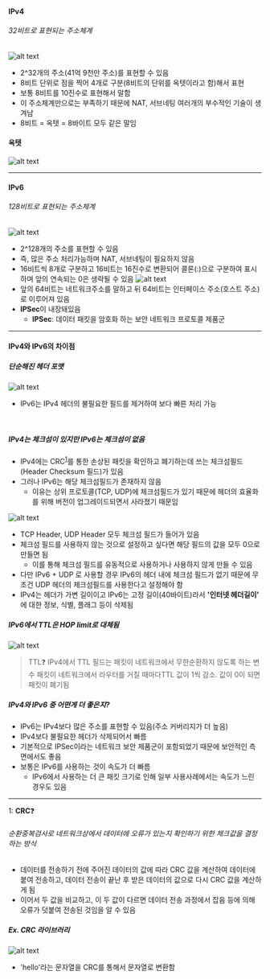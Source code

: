 #### IPv4

###### 32비트로 표현되는 주소체계

![alt text](<스크린샷 2025-01-08 오후 12.28.19.png>)

- 2^32개의 주소(41억 9천만 주소)를 표현할 수 있음
- 8비트 단위로 점을 찍어 4개로 구분(8비트의 단위를 옥텟이라고 함)해서 표현
- 보통 8비트를 10진수로 표현해서 말함
- 이 주소체계만으로는 부족하기 때문에 NAT, 서브네팅 여러개의 부수적인 기술이 생겨남
- 8비트 = 옥텟 = 8바이트 모두 같은 말임

#### 옥텟

![alt text](<스크린샷 2025-01-08 오후 12.31.43.png>)

---

#### IPv6

###### 128비트로 표현되는 주소체계

![alt text](<스크린샷 2025-01-08 오후 12.34.08.png>)

- 2^128개의 주소를 표현할 수 있음
- 즉, 많은 주소 처리가능하며 NAT, 서브네팅이 필요하지 않음
- 16비트씩 8개로 구분하고 16비트는 16진수로 변환되어 콜론(:)으로 구분하여 표시하며 앞의 연속되는 0은 생략될 수 있음
  ![alt text](<스크린샷 2025-01-08 오후 12.36.22.png>)
- 앞의 64비트는 네트워크주소를 말하고 뒤 64비트는 인터페이스 주소(호스트 주소)로 이루어져 있음
- **IPSec**이 내장돼있음
  - **IPSec**: 데이터 패킷을 암호화 하는 보안 네트워크 프로토콜 제품군

---

#### IPv4와 IPv6의 차이점

##### 단순해진 헤더 포맷

![alt text](<스크린샷 2025-01-08 오후 12.39.52.png>)

- IPv6는 IPv4 헤더의 불필요한 필드를 제거하여 보다 빠른 처리 가능

  <br>

##### IPv4는 체크섬이 있지만 IPv6는 체크섬이 없음

- IPv4에는 CRC<sup>[1](#footnote_1)</sup>를 통한 손상된 패킷을 확인하고 폐기하는데 쓰는 체크섬필드(Header Checksum 필드)가 있음
- 그러나 IPv6는 해당 체크섬필드가 존재하지 않음
  - 이유는 상위 프로토콜(TCP, UDP)에 체크섬필드가 있기 때문에 헤더의 효율화를 위해 버전이 업그레이드되면서 사라졌기 때문임

![alt text](<스크린샷 2025-01-08 오후 12.45.48-1.png>)

- TCP Header, UDP Header 모두 체크섬 필드가 들어가 있음
- 체크섬 필드를 사용하지 않는 것으로 설정하고 싶다면 해당 필드의 값을 모두 0으로 만들면 됨
  - 이를 통해 체크섬 필드를 유동적으로 사용하거나 사용하지 않게 만들 수 있음
- 다만 IPv6 + UDP 로 사용할 경우 IPv6의 헤더 내에 체크섬 필드가 없기 때문에 무조건 UDP 헤더의 체크섬필드를 사용한다고 설정해야 함
- IPv4는 헤더가 가변 길이이고 IPv6는 고정 길이(40바이트)라서 **'인터넷 헤더길이'** 에 대한 정보, 식별, 플래그 등이 삭제됨

##### IPv6에서 TTL은 HOP limit로 대체됨

![alt text](<스크린샷 2025-01-08 오후 1.07.50.png>)

> TTL❓
> IPv4에서 TTL 필드는 패킷이 네트워크에서 무한순환하지 않도록 하는 변수
> 패킷이 네트워크에서 라우터를 거칠 때마다TTL 값이 1씩 감소. 값이 0이 되면 패킷이 폐기됨

##### IPv4와 IPv6 중 어떤게 더 좋은지?

- IPv6는 IPv4보다 많은 주소를 표현할 수 있음(주소 커버리지가 더 높음)
- IPv4보다 불필요한 헤더가 삭제되어서 빠름
- 기본적으로 IPSec이라는 네트워크 보안 제품군이 포함되었기 때문에 보안적인 측면에서도 좋음
- 보통은 IPv6를 사용하는 것이 속도가 더 빠름
  - IPv6에서 사용하는 더 큰 패킷 크기로 인해 일부 사용사례에서는 속도가 느린 경우도 있음

---

<a name="#footnote_1">1</a>: **CRC**❓

###### 순환중복검사로 네트워크상에서 데이터에 오류가 있는지 확인하기 위한 체크값을 결정하는 방식

- 데이터를 전송하기 전에 주어진 데이터의 값에 따라 CRC 값을 계산하여 데이터에 붙여 전송하고, 데이터 전송이 끝난 후 받은 데이터의 값으로 다시 CRC 값을 계산하게 됨
- 이어서 두 값을 비교하고, 이 두 값이 다르면 데이터 전송 과정에서 잡음 등에 의해 오류가 덧붙여 전송된 것임을 알 수 있음

##### Ex. CRC 라이브러리

![alt text](<스크린샷 2025-01-08 오후 1.04.13.png>)

- 'hello'라는 문자열을 CRC를 통해서 문자열로 변환함
